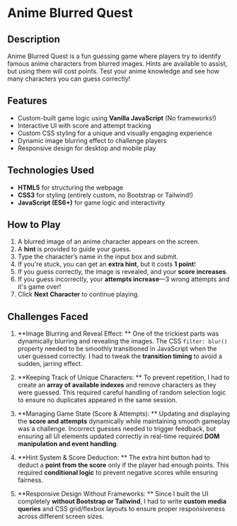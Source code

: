 # Anime Blurred Quest

## Description
Anime Blurred Quest is a fun guessing game where players try to identify famous anime characters from blurred images. Hints are available to assist, but using them will cost points. Test your anime knowledge and see how many characters you can guess correctly!

## Features
- Custom-built game logic using **Vanilla JavaScript** (No frameworks!)  
- Interactive UI with score and attempt tracking  
- Custom CSS styling for a unique and visually engaging experience  
- Dynamic image blurring effect to challenge players  
- Responsive design for desktop and mobile play  

## Technologies Used
- **HTML5** for structuring the webpage  
- **CSS3** for styling (entirely custom, no Bootstrap or Tailwind!)  
- **JavaScript (ES6+)** for game logic and interactivity  

## How to Play
1. A blurred image of an anime character appears on the screen.
2. A **hint** is provided to guide your guess.
3. Type the character’s name in the input box and submit.
4. If you're stuck, you can get an **extra hint**, but it costs **1 point**!
5. If you guess correctly, the image is revealed, and your **score increases**.
6. If you guess incorrectly, your **attempts increase**—3 wrong attempts and it's game over!
7. Click **Next Character** to continue playing.

## Challenges Faced
1. **Image Blurring and Reveal Effect: **
One of the trickiest parts was dynamically blurring and revealing the images. The CSS `filter: blur()` property needed to be smoothly transitioned in JavaScript when the user guessed correctly. I had to tweak the **transition timing** to avoid a sudden, jarring effect.

2. **Keeping Track of Unique Characters: **
To prevent repetition, I had to create an **array of available indexes** and remove characters as they were guessed. This required careful handling of random selection logic to ensure no duplicates appeared in the same session.

3. **Managing Game State (Score & Attempts): **
Updating and displaying the **score and attempts** dynamically while maintaining smooth gameplay was a challenge. Incorrect guesses needed to trigger feedback, but ensuring all UI elements updated correctly in real-time required **DOM manipulation and event handling**.

4. **Hint System & Score Deduction: **
The extra hint button had to deduct a **point from the score** only if the player had enough points. This required **conditional logic** to prevent negative scores while ensuring fairness.

5. **Responsive Design Without Frameworks: **
Since I built the UI completely **without Bootstrap or Tailwind**, I had to write **custom media queries** and CSS grid/flexbox layouts to ensure proper responsiveness across different screen sizes.

